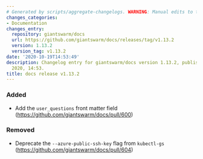 ```yaml
---
# Generated by scripts/aggregate-changelogs. WARNING: Manual edits to this files will be overwritten.
changes_categories:
- Documentation
changes_entry:
  repository: giantswarm/docs
  url: https://github.com/giantswarm/docs/releases/tag/v1.13.2
  version: 1.13.2
  version_tag: v1.13.2
date: '2020-10-19T14:53:49'
description: Changelog entry for giantswarm/docs version 1.13.2, published on 19 October
  2020, 14:53.
title: docs release v1.13.2
---
```


### Added

* Add the `user_questions` front matter field (https://github.com/giantswarm/docs/pull/600)

### Removed

* Deprecate the `--azure-public-ssh-key` flag from `kubectl-gs` (https://github.com/giantswarm/docs/pull/604)
